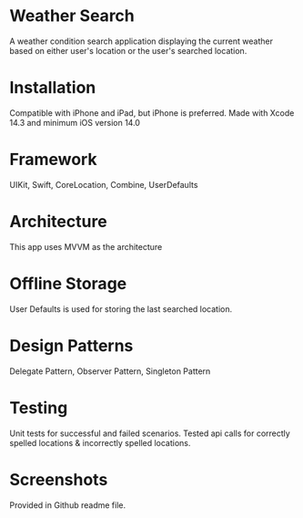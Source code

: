 # Weather Search
A weather condition search application displaying the current weather based on either user's location or the user's searched location.

# Installation
Compatible with iPhone and iPad, but iPhone is preferred. Made with Xcode 14.3 and minimum iOS version 14.0

# Framework
UIKit, Swift, CoreLocation, Combine, UserDefaults

# Architecture
This app uses MVVM as the architecture

# Offline Storage
User Defaults is used for storing the last searched location.

# Design Patterns
Delegate Pattern, Observer Pattern, Singleton Pattern

# Testing
Unit tests for successful and failed scenarios. Tested api calls for correctly spelled locations & incorrectly spelled locations.

# Screenshots
Provided in Github readme file.
